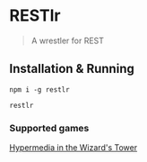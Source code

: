 # RESTlr

> A wrestler for REST

## Installation & Running

`npm i -g restlr`

`restlr`

### Supported games

[Hypermedia in the Wizard's Tower](https://github.com/einarwh/hyperwizard)
